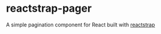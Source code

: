 # reactstrap-pager
A simple pagination component for React built with [reactstrap](https://github.com/reactstrap/reactstrap)
